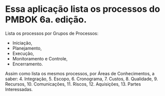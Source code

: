 # Essa aplicação lista os processos do PMBOK 6a. edição.

Lista os processos por Grupos de Processos:
- Iniciação, 
- Planejamento, 
- Execução, 
- Monitoramento e Controle, 
- Encerramento.

Assim como lista os mesmos processos, por Áreas de Conhecimentos, a saber:
4. Integração, 
5. Escopo, 
6. Cronograma, 
7. Custos, 
8. Qualidade, 
9. Recursos, 
10. Comunicações, 
11. Riscos, 
12. Aquisições, 
13. Partes Interessadas.
